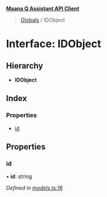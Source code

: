 **[Maana Q Assistant API Client](../README.md)**

> [Globals](../README.md) / IDObject

# Interface: IDObject

## Hierarchy

* **IDObject**

## Index

### Properties

* [id](idobject.md#id)

## Properties

### id

•  **id**: string

*Defined in [models.ts:16](https://github.com/maana-io/q-assistant-client/blob/18eccdb/src/models.ts#L16)*
